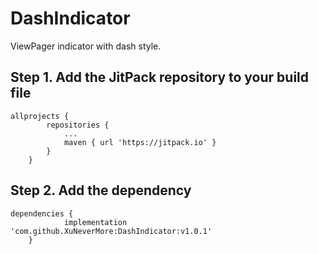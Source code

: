 # DashIndicator
ViewPager indicator with dash style.
## Step 1. Add the JitPack repository to your build file
```
allprojects {
		repositories {
			...
			maven { url 'https://jitpack.io' }
		}
	}
```
## Step 2. Add the dependency
```
dependencies {
	        implementation 'com.github.XuNeverMore:DashIndicator:v1.0.1'
	}
```
